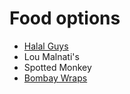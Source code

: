 # Food options

* [Halal Guys](https://thehalalguys.com/catering/catering-menu/)
* Lou Malnati's
* Spotted Monkey
* [Bombay Wraps](https://bombaywraps.com/indian-food-catering/)